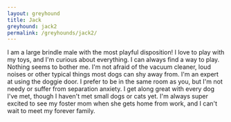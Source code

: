 ```yaml
---
layout: greyhound
title: Jack
greyhound: jack2
permalink: /greyhounds/jack2/
---
```


I am a large brindle male with the most playful disposition! I love to play with my toys, and
I'm curious about everything. I can always find a way to play. Nothing seems to bother me. I'm
not afraid of the vacuum cleaner, loud noises or other typical things most dogs can shy away
from. I'm an expert at using the doggie door. I prefer to be in the same room as you, but I'm
not needy or suffer from separation anxiety. I get along great with every dog I've met, though
I haven't met small dogs or cats yet. I'm always super excited to see my foster mom when she
gets home from work, and I can't wait to meet my forever family.
